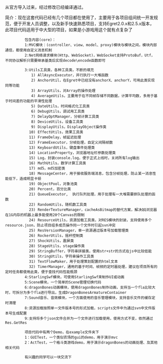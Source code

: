 从官方导入过来，经过修改已经编译通过。

简介：现在这套代码已经有几个项目都在使用了，主要用于各项目组间统一开发规范，便于开发人员调整，以及新手快速熟悉项目，支持Egret2.0.x和2.5.x版本，此项目代码适用于中大型的项目，如果是小游戏用这个就有点复杂了

             包含内容(core)：
             1:MVC模块：(controller、view、model、proxy)模块与模块之间，模块内部通信，都使用自定义消息机制
             2:Net网络请求模块(Http、WebSocket)，WebSocket支持ProtoBuf，Utf，不同协议解析只需要继承基类后实现decode\encode函数即可

             3:Utils工具类，各种工具类，不断的填充
                1) AllAsyncExecutor，并行执行一大堆函数
                2) AnchorUtil，在Egret中已经没有anchorX、anchorY，可用此类实现同等功能
                3) ArrayUtils，对Array的操作处理
                4) AverageUtils，主要用于在不同帧存储不同数据，计算平均数，多用于基于时间差的功能的平滑性处理
                5) DateUtils，时间格式化工具类
                6) DebugUtils，调试用工具类
                7) DelayOptManager，分帧计算工具类
                8) DeviceUtils，设备工具类
                9) DisplayUtils，DisplayObject操作类
               10) EffectUtils，效果工具类
               11) FrameDelay，帧延迟处理
               12) FrameExecutor，分帧处理，自定义间隔帧数
               13) KeyboardUtils，键盘事件处理类
               14) LocationProperty，浏览器地址栏参数处理类 
               15) Log，封装console.log，便于正式上线时，关闭所有log输出
               16) MathUtils，数学计算工具类
               17) md5，md5加密类
               18) MessageCenter，用于接收服务端消息，包含分帧处理，防止某一消息性能低下，造成明显卡顿
               19) ObjectPool，对象池类
               20) Percent，百分比类
               21) QueueExecutor,  执行队列处理，用于处理有一大堆需要排队处理的函数
               22) RandomUtils，随机数工具类
               23) RenderTextureManager，cacheAsBitmap的替代方案，解决QQ浏览器在1G内存的机器上最多能使用20个Canvas的限制
               24) ResourceUtils，资源加载工具类，对RES模块的封装，支持使用多个resource.json，防止项目组多成员操作同一个文件时引起svn冲突
               25) ResVersionManager，单一资源通过版本号加载管理类
               26) RockerUtils，摇杆控制类
               27) ShockUtils，震屏类
               28) StageUtils，stage操作类
               29) StringBuffer，字符串拼接类，使用str+str的方式在js中比较低能
               30) StringUtils，字符串操作工具类
               31) TextFlowMaker，用于处理策划配置的html文本
               32) TimerManager，通用的基于时间、帧频的定时器处理，建议在项目所有的定时任务都使用此类，便于查找代码性能瓶颈
             4:StarlingSwf模块，可使用StarlingSwf来制作UI或动画
             5:Scene模块，一个简单的Scene管理切换代码
             6:dragonBones动画模块，使用dragonBones制作动画，支持当一个fla比较大时，可拆分为多个fla进行导出，生成DragonBonesArmatureContainer
             7:Sound音乐、音效模块，一个方面使用的音乐管理模块，支持音乐文件的缓存定时清理
             8:资源加载按照单一文件版本号的形式加载，scripts文件中为通过svn中文件版本号生成配置
             9:支持将多个json文件合并为一个文件进行加载使用，使用方式不变，依然通过Res.GetRes

             项目代码中有两个Demo，在example文件夹下
             1：GUITest，一个类似农场的gui的demo，用于演示mvc
             2：ActTest，一个格斗类游戏demo，用于演示dragonBones的动画处理、及其他相关代码

             有兴趣的同学可以一块交流下